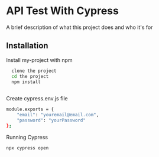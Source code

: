 # API Test With Cypress

A brief description of what this project does and who it's for


## Installation

Install my-project with npm

```bash
  clone the project
  cd the project
  npm install
  
```

Create cypress.env.js file

``` bash
module.exports = {
    "email": "youremail@email.com",
    "password": "yourPassword"
};

```

Running Cypress
``` bash
npx cypress open
```